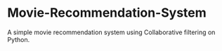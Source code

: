 # Movie-Recommendation-System

A simple movie recommendation system using Collaborative filtering on Python.
